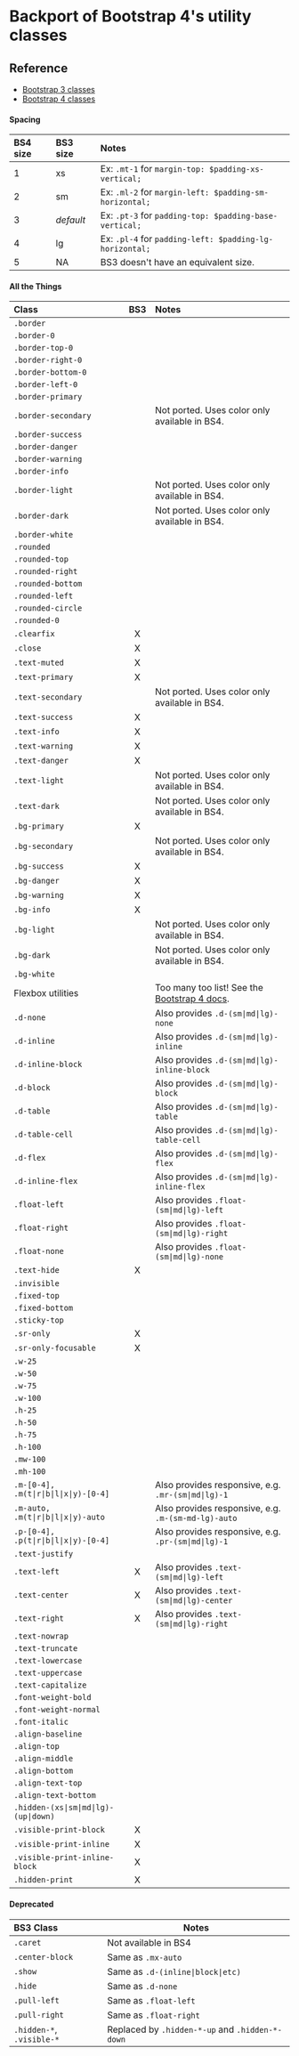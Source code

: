 # Backport of Bootstrap 4's utility classes

## Reference

* [Bootstrap 3 classes](http://getbootstrap.com/css/#helper-classes)
* [Bootstrap 4 classes](https://getbootstrap.com/docs/4.0/utilities)

#### Spacing

BS4 size | BS3 size | Notes
:-------- |:-------- |:-----
1 | xs | Ex: `.mt-1` for `margin-top: $padding-xs-vertical;`
2 | sm | Ex: `.ml-2` for `margin-left: $padding-sm-horizontal;`
3 | _default_ | Ex: `.pt-3` for `padding-top: $padding-base-vertical;`
4 | lg | Ex: `.pl-4` for `padding-left: $padding-lg-horizontal;`
5 | NA | BS3 doesn't have an equivalent size.

#### All the Things

Class | BS3 | Notes
:----- |:---:|:-----
`.border` ||
`.border-0` ||
`.border-top-0` ||
`.border-right-0` ||
`.border-bottom-0` ||
`.border-left-0` ||
`.border-primary` ||
`.border-secondary` || Not ported. Uses color only available in BS4.
`.border-success` ||
`.border-danger` ||
`.border-warning` ||
`.border-info` ||
`.border-light` || Not ported. Uses color only available in BS4.
`.border-dark` || Not ported. Uses color only available in BS4.
`.border-white` ||
`.rounded` ||
`.rounded-top` ||
`.rounded-right` ||
`.rounded-bottom` ||
`.rounded-left` ||
`.rounded-circle` ||
`.rounded-0` ||
`.clearfix` | X |
`.close` | X |
`.text-muted` | X |
`.text-primary` | X |
`.text-secondary` || Not ported. Uses color only available in BS4.
`.text-success` | X |
`.text-info` | X |
`.text-warning` | X |
`.text-danger` | X |
`.text-light` || Not ported. Uses color only available in BS4.
`.text-dark` || Not ported. Uses color only available in BS4.
`.bg-primary` | X |
`.bg-secondary` || Not ported. Uses color only available in BS4.
`.bg-success` | X |
`.bg-danger` | X |
`.bg-warning` | X |
`.bg-info` | X |
`.bg-light` || Not ported. Uses color only available in BS4.
`.bg-dark` || Not ported. Uses color only available in BS4.
`.bg-white` ||
|Flexbox utilities|| Too many too list! See the [Bootstrap 4 docs](https://getbootstrap.com/docs/4.0/utilities/flex/).
`.d-none` || Also provides `.d-(sm\|md\|lg)-none`
`.d-inline` || Also provides `.d-(sm\|md\|lg)-inline`
`.d-inline-block` || Also provides `.d-(sm\|md\|lg)-inline-block`
`.d-block` || Also provides `.d-(sm\|md\|lg)-block`
`.d-table` || Also provides `.d-(sm\|md\|lg)-table`
`.d-table-cell` || Also provides `.d-(sm\|md\|lg)-table-cell`
`.d-flex` || Also provides `.d-(sm\|md\|lg)-flex`
`.d-inline-flex` || Also provides `.d-(sm\|md\|lg)-inline-flex`
`.float-left` || Also provides `.float-(sm\|md\|lg)-left`
`.float-right` || Also provides `.float-(sm\|md\|lg)-right`
`.float-none` || Also provides `.float-(sm\|md\|lg)-none`
`.text-hide` | X |
`.invisible` ||
`.fixed-top` ||
`.fixed-bottom` ||
`.sticky-top` ||
`.sr-only` | X |
`.sr-only-focusable` | X |
`.w-25` ||
`.w-50` ||
`.w-75` ||
`.w-100` ||
`.h-25` ||
`.h-50` ||
`.h-75` ||
`.h-100` ||
`.mw-100` ||
`.mh-100` ||
`.m-[0-4], .m(t\|r\|b\|l\|x\|y)-[0-4]` || Also provides responsive, e.g. `.mr-(sm\|md\|lg)-1`
`.m-auto, .m(t\|r\|b\|l\|x\|y)-auto` || Also provides responsive, e.g. `.m-(sm-md-lg)-auto`
`.p-[0-4], .p(t\|r\|b\|l\|x\|y)-[0-4]` || Also provides responsive, e.g. `.pr-(sm\|md\|lg)-1`
`.text-justify` ||
`.text-left` | X | Also provides `.text-(sm\|md\|lg)-left`
`.text-center` | X | Also provides `.text-(sm\|md\|lg)-center`
`.text-right` | X | Also provides `.text-(sm\|md\|lg)-right`
`.text-nowrap` ||
`.text-truncate` ||
`.text-lowercase` ||
`.text-uppercase` ||
`.text-capitalize` ||
`.font-weight-bold` ||
`.font-weight-normal` ||
`.font-italic` ||
`.align-baseline` ||
`.align-top` ||
`.align-middle` ||
`.align-bottom` ||
`.align-text-top` ||
`.align-text-bottom` ||
`.hidden-(xs\|sm\|md\|lg)-(up\|down)` ||
`.visible-print-block` | X |
`.visible-print-inline` | X |
`.visible-print-inline-block` | X |
`.hidden-print` | X |

#### Deprecated

BS3 Class | Notes
:----- | -----
`.caret` | Not available in BS4
`.center-block` | Same as `.mx-auto`
`.show` | Same as `.d-(inline\|block\|etc)`
`.hide` | Same as `.d-none`
`.pull-left` | Same as `.float-left`
`.pull-right` | Same as `.float-right`
`.hidden-*`, `.visible-*` | Replaced by `.hidden-*-up` and `.hidden-*-down`
